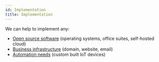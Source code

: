 ```yaml
---
id: Implementation
title: Implementation
---
```


We can help to implement any:
- [Open source software](Kubuntu.md) (operating systems, office suites, self-hosted cloud)
- [Business infrastructure](Dreamhost.md) (domain, website, email)
- [Automation needs](Automation.md) (custom built IoT devices)
